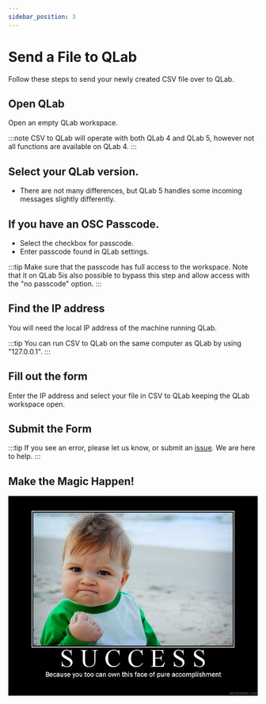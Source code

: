 ```yaml
---
sidebar_position: 3
---
```


# Send a File to QLab

Follow these steps to send your newly created CSV file over to QLab.

## Open QLab

Open an empty QLab workspace.

:::note
CSV to QLab will operate with both QLab 4 and QLab 5, however not all functions are available on QLab 4.
:::

## Select your QLab version.
* There are not many differences, but QLab 5 handles some incoming messages slightly differently.


## If you have an OSC Passcode.

* Select the checkbox for passcode.
* Enter passcode found in QLab settings.

:::tip
Make sure that the passcode has full access to the workspace.
Note that it on QLab 5is also possible to bypass this step and allow access with the "no passcode" option.
:::


## Find the IP address

You will need the local IP address of the machine running QLab.

:::tip
You can run CSV to QLab on the same computer as QLab by using "127.0.0.1".
:::


## Fill out the form
Enter the IP address and select your file in CSV to QLab keeping the QLab workspace open.


## Submit the Form

:::tip
If you see an error, please let us know, or submit an [issue](https://github.com/fross123/csv_to_qlab/issues/new/choose). We are here to help.
:::

## Make the Magic Happen!

![Success Page](/img/funny-success-quote-1-picture-quote-1.jpg)